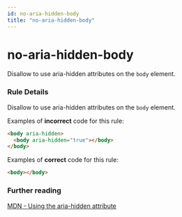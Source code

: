 ```yaml
---
id: no-aria-hidden-body
title: "no-aria-hidden-body"
---
```


# no-aria-hidden-body

Disallow to use aria-hidden attributes on the `body` element.

### Rule Details

Disallow to use aria-hidden attributes on the `body` element.

Examples of **incorrect** code for this rule:

```html
<body aria-hidden>
  <body aria-hidden="true"></body>
</body>
```

Examples of **correct** code for this rule:

```html
<body></body>
```

### Further reading

[MDN - Using the aria-hidden attribute](https://developer.mozilla.org/en-US/docs/Web/Accessibility/ARIA/ARIA_Techniques/Using_the_aria-hidden_attribute)
